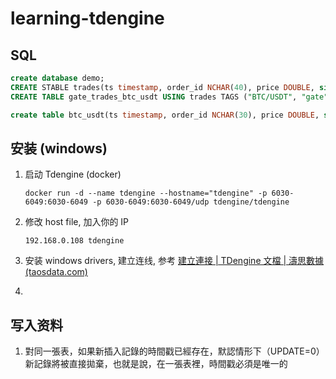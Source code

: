 # learning-tdengine

## SQL

```sql
create database demo;
CREATE STABLE trades(ts timestamp, order_id NCHAR(40), price DOUBLE, size DOUBLE, side TINYINT) TAGS (market NCHAR(16), vendor NCHAR(16));
CREATE TABLE gate_trades_btc_usdt USING trades TAGS ("BTC/USDT", "gate");

create table btc_usdt(ts timestamp, order_id NCHAR(30), price DOUBLE, size DOUBLE, side TINYINT);
```

## 安装 (windows)

1. 启动 Tdengine (docker)

   ```shell
   docker run -d --name tdengine --hostname="tdengine" -p 6030-6049:6030-6049 -p 6030-6049:6030-6049/udp tdengine/tdengine
   ```

2. 修改 host file, 加入你的 IP

   ```
   192.168.0.108 tdengine
   ```

3. 安装 windows drivers, 建立连线, 参考 [建立連接 | TDengine 文檔 | 濤思數據 (taosdata.com)](https://docs.taosdata.com/develop/connect/)

4.

## 写入资料

1. 對同一張表，如果新插入記錄的時間戳已經存在，默認情形下（UPDATE=0）新記錄將被直接拋棄，也就是說，在一張表裡，時間戳必須是唯一的
